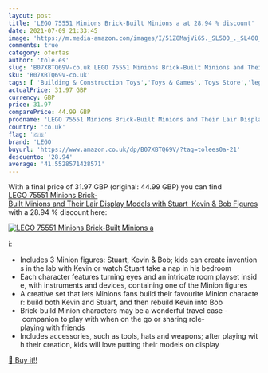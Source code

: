 ```yaml
---
layout: post
title: 'LEGO 75551 Minions Brick-Built Minions a at 28.94 % discount'
date: 2021-07-09 21:33:45
image: 'https://m.media-amazon.com/images/I/51Z8MajVi6S._SL500_._SL400_.jpg'
comments: true
category: ofertas
author: 'tole.es'
slug: 'B07XBTQ69V-co.uk LEGO 75551 Minions Brick-Built Minions and Their Lair...'
sku: 'B07XBTQ69V-co.uk'
tags: [ 'Building & Construction Toys','Toys & Games','Toys Store','lego', ]
actualPrice: 31.97 GBP
currency: GBP
price: 31.97
comparePrice: 44.99 GBP
prodname: 'LEGO 75551 Minions Brick-Built Minions and Their Lair Display Models with Stuart  Kevin & Bob Figures'
country: 'co.uk'
flag: '🇬🇧'
brand: 'LEGO'
buyurl: 'https://www.amazon.co.uk/dp/B07XBTQ69V/?tag=tolees0a-21'
descuento: '28.94'
average: '41.5528571428571'
---
```


With a final price of 31.97 GBP (original: 44.99 GBP) you can find [LEGO 75551 Minions Brick-Built Minions and Their Lair Display Models with Stuart  Kevin & Bob Figures](https://www.amazon.co.uk/dp/B07XBTQ69V/?tag=tolees0a-21) with a  28.94 % discount here:

[![LEGO 75551 Minions Brick-Built Minions a](https://m.media-amazon.com/images/I/51Z8MajVi6S._SL500_._SL400_.jpg)](https://www.amazon.co.uk/dp/B07XBTQ69V/?tag=tolees0a-21)

ℹ️:

- Includes 3 Minion figures: Stuart, Kevin & Bob; kids can create inventions in the lab with Kevin or watch Stuart take a nap in his bedroom
- Each character features turning eyes and an intricate room playset inside, with instruments and devices, containing one of the Minion figures
- A creative set that lets Minions fans build their favourite Minion character: build both Kevin and Stuart, and then rebuild Kevin into Bob
- Brick-build Minion characters may be a wonderful travel case - companion to play with when on the go or sharing role-playing with friends
- Includes accessories, such as tools, hats and weapons; after playing with their creation, kids will love putting their models on display

[🛒 Buy it!!](https://www.amazon.co.uk/dp/B07XBTQ69V/?tag=tolees0a-21)
